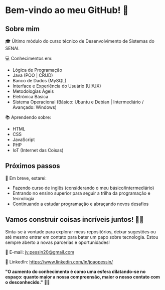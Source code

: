 # Bem-vindo ao meu GitHub! 👋

## Sobre mim

🎓 Último módulo do curso técnico de Desenvolvimento de Sistemas do SENAI.

💻 Conhecimentos em:
- Lógica de Programação
- Java (POO | CRUD)
- Banco de Dados (MySQL)
- Interface e Experiência do Usuário (UI/UX)
- Metodologias Ágeis
- Eletrônica Básica
- Sistema Operacional (Básico: Ubuntu e Debian | Intermediário / Avançado: Windows)

📚 Aprendendo sobre:
- HTML
- CSS
- JavaScript
- PHP
- IoT (Internet das Coisas)

## Próximos passos

🚀 Em breve, estarei:
- Fazendo curso de inglês (considerando o meu básico/intermediário)
- Entrando no ensino superior para seguir a trilha da programação e tecnologia
- Continuando a estudar programação e abraçando novos desafios

## Vamos construir coisas incríveis juntos! 🌟🚀

Sinta-se à vontade para explorar meus repositórios, deixar sugestões ou até mesmo entrar em contato para bater um papo sobre tecnologia. Estou sempre aberto a novas parcerias e oportunidades!

📧 E-mail: jv.pessin20@gmail.com

📱 LinkedIn: https://www.linkedin.com/in/joaopessin/

**"O aumento do conhecimento é como uma esfera dilatando-se no espaço: quanto maior a nossa compreensão, maior o nosso contato com o desconhecido."** 🌌🧠
